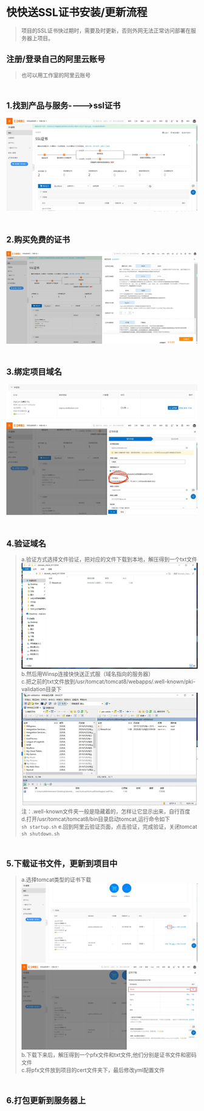 # 快快送SSL证书安装/更新流程</br> #
> 项目的SSL证书快过期时，需要及时更新，否则外网无法正常访问部署在服务器上项目。
## 注册/登录自己的阿里云账号 ##
> 也可以用工作室的阿里云账号

## <br>1.找到产品与服务---->ssl证书
![image](https://raw.githubusercontent.com/LBT-sketch/markdown-/master/ssl%E8%AF%81%E4%B9%A6%E5%AE%89%E8%A3%85%E6%88%96%E6%9B%B4%E6%96%B0%E6%AD%A5%E9%AA%A4/0.jpg)

## <br>2.购买免费的证书
![](https://raw.githubusercontent.com/LBT-sketch/markdown-/master/ssl%E8%AF%81%E4%B9%A6%E5%AE%89%E8%A3%85%E6%88%96%E6%9B%B4%E6%96%B0%E6%AD%A5%E9%AA%A4/1.jpg)

## <br>3.绑定项目域名
![](https://raw.githubusercontent.com/LBT-sketch/markdown-/master/ssl%E8%AF%81%E4%B9%A6%E5%AE%89%E8%A3%85%E6%88%96%E6%9B%B4%E6%96%B0%E6%AD%A5%E9%AA%A4/2.jpg)
![](https://raw.githubusercontent.com/LBT-sketch/markdown-/master/ssl%E8%AF%81%E4%B9%A6%E5%AE%89%E8%A3%85%E6%88%96%E6%9B%B4%E6%96%B0%E6%AD%A5%E9%AA%A4/3-1.jpg)

## <br>4.验证域名
> a.验证方式选择文件验证，把对应的文件下载到本地，解压得到一个txt文件</br>
> ![](https://raw.githubusercontent.com/LBT-sketch/markdown-/master/ssl%E8%AF%81%E4%B9%A6%E5%AE%89%E8%A3%85%E6%88%96%E6%9B%B4%E6%96%B0%E6%AD%A5%E9%AA%A4/4.jpg)
> b.然后用Winsp连接快快送正式服（域名指向的服务器）</br>
> c.把之前的txt文件放到/usr/tomcat/tomcat8/webapps/.well-known/pki-validation目录下</br>
> ![](https://raw.githubusercontent.com/LBT-sketch/markdown-/master/ssl%E8%AF%81%E4%B9%A6%E5%AE%89%E8%A3%85%E6%88%96%E6%9B%B4%E6%96%B0%E6%AD%A5%E9%AA%A4/5.jpg)
> 注：.well-known文件夹一般是隐藏着的，怎样让它显示出来，自行百度</br>
> d.打开/usr/tomcat/tomcat8/bin目录启动tomcat,运行命令如下</br>
> `sh startup.sh`
> e.回到阿里云验证页面，点击验证，完成验证，关闭tomcat</br>
> `sh shutdown.sh`

## <br>5.下载证书文件，更新到项目中
> a.选择tomcat类型的证书下载</br>
> ![](https://raw.githubusercontent.com/LBT-sketch/markdown-/master/ssl%E8%AF%81%E4%B9%A6%E5%AE%89%E8%A3%85%E6%88%96%E6%9B%B4%E6%96%B0%E6%AD%A5%E9%AA%A4/6.jpg)
> ![](https://raw.githubusercontent.com/LBT-sketch/markdown-/master/ssl%E8%AF%81%E4%B9%A6%E5%AE%89%E8%A3%85%E6%88%96%E6%9B%B4%E6%96%B0%E6%AD%A5%E9%AA%A4/7.jpg)
> b.下载下来后，解压得到一个pfx文件和txt文件,他们分别是证书文件和密码文件</br>
> c.将pfx文件放到项目的cert文件夹下，最后修改yml配置文件

## <br>6.打包更新到服务器上
